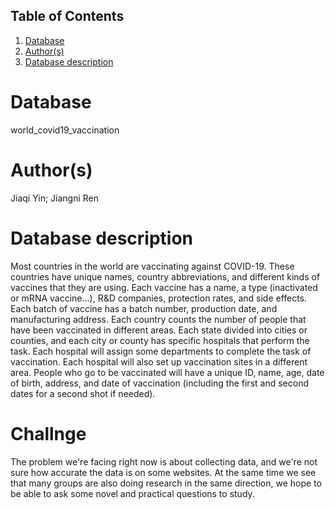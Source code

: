 ## Table of Contents
1. [Database](#database)
1. [Author(s)](#author)
1. [Database description](#description)
 
# Database
world_covid19_vaccination
# Author(s)
Jiaqi Yin;
Jiangni Ren
# Database description
Most countries in the world are vaccinating against COVID-19. These countries have unique names, country abbreviations, and different kinds of vaccines that they are using. Each vaccine has a name, a type (inactivated or mRNA vaccine...), R&D companies, protection rates, and side effects. Each batch of vaccine has a batch number, production date, and manufacturing address. Each country counts the number of people that have been vaccinated in different areas. Each state divided into cities or counties, and each city or county has specific hospitals that perform the task. Each hospital will assign some departments to complete the task of vaccination. Each hospital will also set up vaccination sites in a different area. People who go to be vaccinated will have a unique ID, name, age, date of birth, address, and date of vaccination (including the first and second dates for a second shot if needed).
# Challnge
The problem we're facing right now is about collecting data, and we're not sure how accurate the data is on some websites. At the same time we see that many groups are also doing research in the same direction, we hope to be able to ask some novel and practical questions to study.


